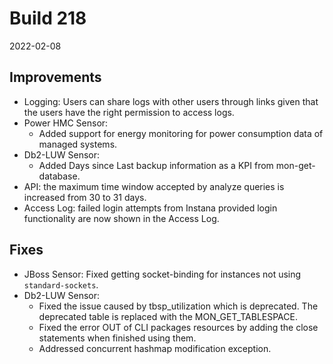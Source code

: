 # Build 218

2022-02-08

## Improvements

* Logging: Users can share logs with other users through links given that the users have the right permission to access logs.
* Power HMC Sensor:
  - Added support for energy monitoring for power consumption data of managed systems.
* Db2-LUW Sensor:
  - Added Days since Last backup information as a KPI from mon-get-database.
* API: the maximum time window accepted by analyze queries is increased from 30 to 31 days.
* Access Log: failed login attempts from Instana provided login functionality are now shown in the Access Log.

## Fixes

* JBoss Sensor: Fixed getting socket-binding for instances not using  `standard-sockets`.
* Db2-LUW Sensor:
  - Fixed the issue caused by tbsp_utilization which is deprecated. The deprecated table is replaced with the MON_GET_TABLESPACE.
  - Fixed the error OUT of CLI packages resources by adding the close statements when finished using them.
  - Addressed concurrent hashmap modification exception.  
